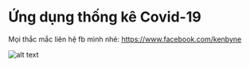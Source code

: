 # Ứng dụng thống kê Covid-19
Mọi thắc mắc liên hệ fb mình nhé: https://www.facebook.com/kenbyne

![alt text](https://github.com/kenbyne/ThongKeCovid-19/blob/master/src/gif.gif)
